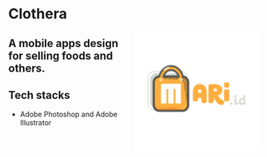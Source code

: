 # Clothera
<img align="right" width="250px" src="logo.png">

A mobile apps design for selling foods and others.
---
## Tech stacks
- Adobe Photoshop and Adobe Illustrator
